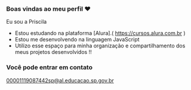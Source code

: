 ### Boas vindas ao meu perfil ❤️

Eu sou a Priscila

- Estou estudando na plataforma [Alura].( https://cursos.alura.com.br )
- Estou me desenvolvendo na linguagem JavaScript
- Utilizo esse espaço para minha organização e compartilhamento dos meus projetos desenvolvidos !!




### Você pode entrar em contato

00001119087442sp@al.educacao.sp.gov.br




![]()
  
